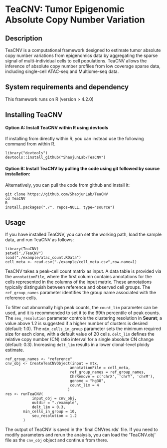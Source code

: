 # TeaCNV: Tumor Epigenomic Absolute Copy Number Variation


## Description
TeaCNV is a computational framework designed to estimate tumor absolute copy number variations from epigenomics data by aggregating the sparse signal of multi-individual cells to cell populations.
TeaCNV allows the inference of absolute copy number profiles from low coverage sparse data, including single-cell ATAC-seq and Multiome-seq data. 

## System requirements and dependency
This framework runs on R (version > 4.2.0)

## Installing TeaCNV
#### Option A: Install TeaCNV within R using devtools
If installing from directly within R, you can instead use the following command from within R.
```
library("devtools")
devtools::install_github("ShaojunLab/TeaCNV")
```
#### Option B: Install TeaCNV by pulling the code using git followed by source installation:
Alternatively, you can pull the code from github and install it:
```
git clone https://github.com/ShaojunLab/TeaCNV
cd TeaCNV
R
install.packages("./", repos=NULL, type="source")
```

## Usage

If you have installed TeaCNV, you can set the working path, load the sample data, and run TeaCNV as follows:

```
library(TeaCNV)
setwd("./TeaCNV")
load("./example/atac_count.RData")
cell_meta <- read.csv("./example/cell_meta.csv",row.name=1)
```
TeaCNV takes a peak-cell count matrix as input. A data table is provided via the `annotationFile`, where the first column contains annotations for the cells represented in the columns of the input matrix. These annotations typically distinguish between reference and observed cell groups. The `ref_group_names` parameter identifies the group name associated with the reference cells.

To filter out abnormally high peak counts, the `count_lim` parameter can be used, and it is recommended to set it to the 99th percentile of peak counts. 
The `seu_resolution` parameter controls the clustering resolution in **Seurat**; a value above 1.2 is suggested if a higher number of clusters is desired (default: 1.0).
The `min_cells_in_group` parameter sets the minimum required size for each clone, with a default value of 20 cells. `delt_lim` defines the relative copy number (CN) ratio interval for a single absolute CN change (default: 0.3). Increasing `delt_lim` results in a lower clonal-level ploidy estimate.
```
ref_group_names <- "reference"
cnv_obj <- CreateTeaCNVObject(input = mtx,
                             annotationFile = cell_meta,
                             ref_group_names = ref_group_names,
                             ChrRemove = c('chrX', 'chrY', 'chrM'),
                             genome = "hg38",
                             count_lim = 4
                            )
res <- runTeaCNV(
	        input_obj = cnv_obj,
	        outdir = "./example",
	        delt_lim = 0.3,
		min_cells_in_group = 10,
	        seu_resolution = 1.2
	    )
```

The output of TeaCNV is saved in the 'final.CNVres.rds' file. If you need to modify parameters and rerun the analysis, you can load the 'TeaCNV.obj' file as the `cnv_obj` object and continue from there.



